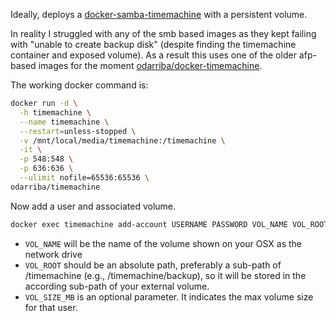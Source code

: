 Ideally, deploys a [docker-samba-timemachine](https://github.com/darth-veitcher/docker-samba-timemachine) with a persistent volume.

In reality I struggled with any of the smb based images as they kept failing with "unable to create backup disk" (despite finding the timemachine container and exposed volume). As a result this uses one of the older afp-based images for the moment [odarriba/docker-timemachine](https://github.com/odarriba/docker-timemachine).

The working docker command is:

```bash
docker run -d \
  -h timemachine \
  --name timemachine \
  --restart=unless-stopped \
  -v /mnt/local/media/timemachine:/timemachine \
  -it \
  -p 548:548 \
  -p 636:636 \
  --ulimit nofile=65536:65536 \
odarriba/timemachine
```

Now add a user and associated volume.

```bash
docker exec timemachine add-account USERNAME PASSWORD VOL_NAME VOL_ROOT [VOL_SIZE_MB]
```

* `VOL_NAME` will be the name of the volume shown on your OSX as the network drive
* `VOL_ROOT` should be an absolute path, preferably a sub-path of /timemachine (e.g., /timemachine/backup), so it will be stored in the according sub-path of your external volume.
* `VOL_SIZE_MB` is an optional parameter. It indicates the max volume size for that user.